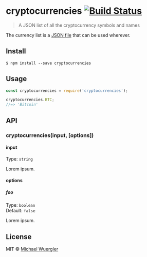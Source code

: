 # cryptocurrencies [![Build Status](https://travis-ci.org/radiovisual/cryptocurrencies.svg?branch=master)](https://travis-ci.org/radiovisual/cryptocurrencies)

> A JSON list of all the cryptocurrency symbols and names

The currency list is a [JSON file](cryptocurrencies.json) that can be used wherever.

## Install

```
$ npm install --save cryptocurrencies
```


## Usage

```js
const cryptocurrencies = require('cryptocurrencies');

cryptocurrencies.BTC;
//=> 'Bitcoin'
```


## API

### cryptocurrencies(input, [options])

#### input

Type: `string`

Lorem ipsum.

#### options

##### foo

Type: `boolean`<br>
Default: `false`

Lorem ipsum.


## License

MIT © [Michael Wuergler](http://numetriclabs.com)

